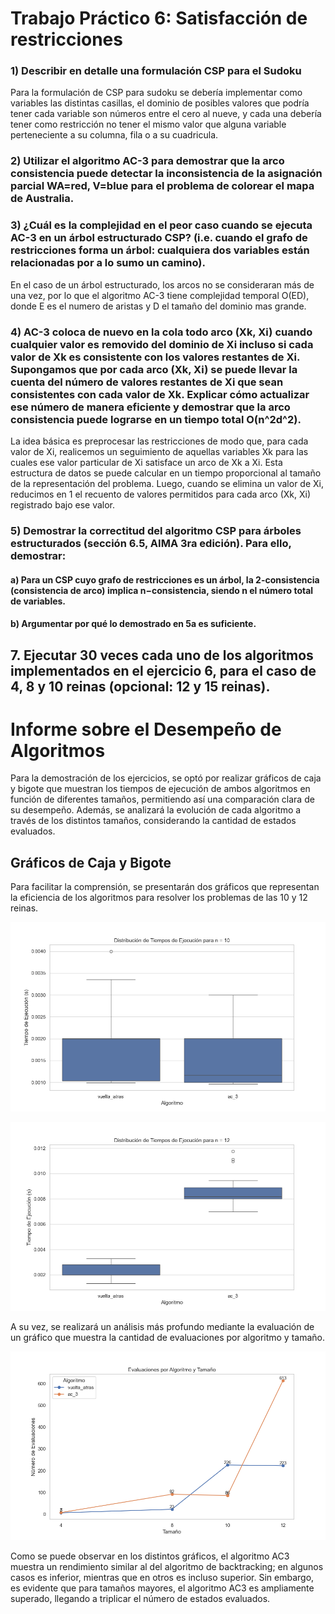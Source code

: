 # Trabajo Práctico 6: Satisfacción de restricciones 
### 1) Describir en detalle una formulación CSP para el Sudoku
Para la formulación de CSP para sudoku se debería implementar como variables las distintas casillas, el dominio de posibles valores que podría tener cada variable son números entre el cero al nueve, y cada una debería tener como restricción no tener el mismo valor que alguna variable perteneciente a su columna, fila o a su cuadricula.
### 2) Utilizar el algoritmo AC-3 para demostrar que la arco consistencia puede detectar la inconsistencia de la asignación parcial WA=red, V=blue para el problema de colorear el mapa de Australia.


### 3) ¿Cuál es la complejidad en el peor caso cuando se ejecuta AC-3 en un árbol estructurado CSP? (i.e. cuando el grafo de restricciones forma un árbol: cualquiera dos variables están relacionadas por a lo sumo un camino).
En el caso de un árbol estructurado, los arcos no se consideraran más de una vez, por lo que el algoritmo AC-3 tiene complejidad temporal O(ED), donde E es el numero de aristas y D el tamaño del dominio mas grande. 

### 4) AC-3 coloca de nuevo en la cola todo arco (Xk, Xi) cuando cualquier valor es removido del dominio de Xi incluso si cada valor de Xk es consistente con los valores restantes de Xi. Supongamos que por cada arco (Xk, Xi) se puede llevar la cuenta del número de valores restantes de  Xi que sean consistentes con cada valor de Xk. Explicar cómo actualizar ese número de manera  eficiente y demostrar que la arco consistencia puede lograrse en un tiempo total O(n^2d^2).
La idea básica es preprocesar las restricciones de modo que, para cada valor de Xi, realicemos un seguimiento de aquellas variables Xk para las cuales ese valor particular de Xi satisface un arco de Xk a Xi. Esta estructura de datos se puede calcular en un tiempo proporcional al tamaño de la representación del problema. Luego, cuando se elimina un valor de Xi, reducimos en 1 el recuento de valores permitidos para cada arco (Xk, Xi) registrado bajo ese valor.

### 5) Demostrar la correctitud del algoritmo CSP para árboles estructurados (sección 6.5, AIMA 3ra edición). Para ello, demostrar:
#### a) Para un CSP cuyo grafo de restricciones es un árbol, la 2-consistencia (consistencia de arco) implica n−consistencia, siendo n el número total de variables.
#### b) Argumentar por qué lo demostrado en 5a es suficiente.

## 7. Ejecutar 30 veces cada uno de los algoritmos implementados en el ejercicio 6, para el caso de 4, 8 y 10 reinas (opcional: 12 y 15 reinas).

# Informe sobre el Desempeño de Algoritmos

Para la demostración de los ejercicios, se optó por realizar gráficos de caja y bigote que muestran los tiempos de ejecución de ambos algoritmos en función de diferentes tamaños, permitiendo así una comparación clara de su desempeño. Además, se analizará la evolución de cada algoritmo a través de los distintos tamaños, considerando la cantidad de estados evaluados.

## Gráficos de Caja y Bigote

Para facilitar la comprensión, se presentarán dos gráficos que representan la eficiencia de los algoritmos para resolver los problemas de las 10 y 12 reinas.

![Gráfico de Tiempos para 10 Reinas](images/grafico_tiempos_n_10.png)

![Gráfico de Tiempos para 12 Reinas](images/grafico_tiempos_n_12.png)

A su vez, se realizará un análisis más profundo mediante la evaluación de un gráfico que muestra la cantidad de evaluaciones por algoritmo y tamaño.

![Gráfico de Evaluaciones](images/grafico_evaluaciones.png)

Como se puede observar en los distintos gráficos, el algoritmo AC3 muestra un rendimiento similar al del algoritmo de backtracking; en algunos casos es inferior, mientras que en otros es incluso superior. Sin embargo, es evidente que para tamaños mayores, el algoritmo AC3 es ampliamente superado, llegando a triplicar el número de estados evaluados.
